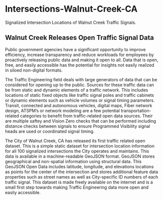 # Intersections-Walnut-Creek-CA
Signalized Intersection Locations of Walnut Creek Traffic Signals.


## Walnut Creek Releases Open Traffic Signal Data
Public government agencies have a significant opportunity to improve efficiency, increase transparency and reduce workloads for employees by proactively releasing public data and making it open to all. Data that is open, free, and easily accessible has the potential for insights not easily realized in siloed non-digital formats.

The Traffic Engineering field deals with large generators of data that can be considered for opening up to the public. Sources for these traffic data can be from static and dynamic elements of a traffic network. This includes locations of static fixed objects like traffic signal poles and traffic cabinets or dynamic elements such as vehicle volumes or signal timing parameters. Transit, connected and autonomous vehicles, digital maps, Fiber network design, ATSPM’s or network modeling are a few potential transportation-related categories to benefit from traffic-related open data sources. Their are multiple saftey and Vision Zero checks that can be performed including distance checks between signals to ensure Programmed Visibility signal heads are used or coordinated signal timing.

The City of Walnut Creek, CA has released its first traffic related open dataset. This is a simple static dataset for intersection location information for all 100 signalized intersections the City operates and maintains. This data is available in a machine-readable GeoJSON format. GeoJSON stores geographical and non-spatial information using structural data. This GeoJSON Open Data includes latitude, longitude, and elevations locations as points for the center of the intersection and stores additional feature data properties such as street names as well as City-specific ID numbers of each traffic signal. This dataset is made freely available on the internet and is a small first step towards making Traffic Engineering data more open and easily accessible.
